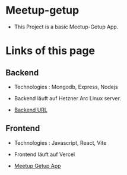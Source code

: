 # Meetup-getup

- This Project is a basic Meetup-Getup App.

# Links of this page

## Backend

- Technologies : Mongodb, Express, Nodejs

- Backend läuft auf Hetzner Arc Linux server.

- [Backend URL](https://meetupgetup.bscebeci.de/api/meetups)

## Frontend

- Technologies : Javascript, React, Vite

- Frontend läuft auf Vercel

- [Meetup Getup App](https://meetup-getup-hetzner.vercel.app/allmeetups)
